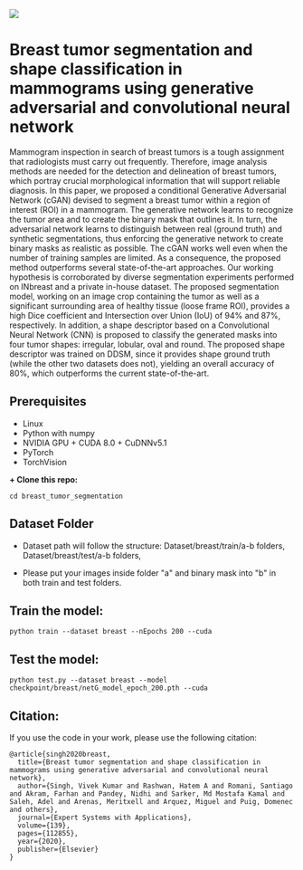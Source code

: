 [![](https://img.shields.io/badge/python-3.6%2B-green.svg)]()
# Breast tumor segmentation and shape classification in mammograms using generative adversarial and convolutional neural network
Mammogram inspection in search of breast tumors is a tough assignment that radiologists must carry out frequently. Therefore, image analysis methods are needed for the detection and delineation of breast tumors, which portray crucial morphological information that will support reliable diagnosis. In this paper, we proposed a conditional Generative Adversarial Network (cGAN) devised to segment a breast tumor within a region of interest (ROI) in a mammogram. The generative network learns to recognize the tumor area and to create the binary mask that outlines it. In turn, the adversarial network learns to distinguish between real (ground truth) and synthetic segmentations, thus enforcing the generative network to create binary masks as realistic as possible. The cGAN works well even when the number of training samples are limited. As a consequence, the proposed method outperforms several state-of-the-art approaches. Our working hypothesis is corroborated by diverse segmentation experiments performed on INbreast and a private in-house dataset. The proposed segmentation model, working on an image crop containing the tumor as well as a significant surrounding area of healthy tissue (loose frame ROI), provides a high Dice coefficient and Intersection over Union (IoU) of 94% and 87%, respectively. In addition, a shape descriptor based on a Convolutional Neural Network (CNN) is proposed to classify the generated masks into four tumor shapes: irregular, lobular, oval and round. The proposed shape descriptor was trained on DDSM, since it provides shape ground truth (while the other two datasets does not), yielding an overall accuracy of 80%, which outperforms the current state-of-the-art.

## Prerequisites

+ Linux
+ Python with numpy
+ NVIDIA GPU + CUDA 8.0 + CuDNNv5.1
+ PyTorch
+ TorchVision

**+ Clone this repo:**

    cd breast_tumor_segmentation

## Dataset Folder

+ Dataset path will follow the structure: Dataset/breast/train/a-b folders, Dataset/breast/test/a-b folders, 

+ Please put your images inside folder "a" and binary mask into "b" in both train and test folders.

## Train the model:

    python train --dataset breast --nEpochs 200 --cuda

## Test the model:

    python test.py --dataset breast --model checkpoint/breast/netG_model_epoch_200.pth --cuda

## Citation:
If you use the code in your work, please use the following citation:
```
@article{singh2020breast,
  title={Breast tumor segmentation and shape classification in mammograms using generative adversarial and convolutional neural network},
  author={Singh, Vivek Kumar and Rashwan, Hatem A and Romani, Santiago and Akram, Farhan and Pandey, Nidhi and Sarker, Md Mostafa Kamal and Saleh, Adel and Arenas, Meritxell and Arquez, Miguel and Puig, Domenec and others},
  journal={Expert Systems with Applications},
  volume={139},
  pages={112855},
  year={2020},
  publisher={Elsevier}
}
```
